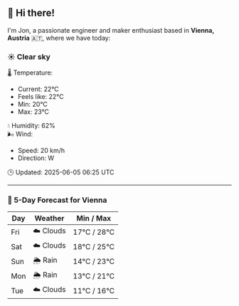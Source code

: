 ## 👋 Hi there!

I'm Jon, a passionate engineer and maker enthusiast based in **Vienna, Austria** 🇦🇹, where we have today:

### ☀️ Clear sky 

🌡️ Temperature: 
* Current: 22°C
* Feels like: 22°C
* Min: 20°C 
* Max: 23°C  

💧 Humidity: 62%  
🌬️ Wind: 
* Speed: 20 km/h 
* Direction: W  

🕒 Updated: 2025-06-05 06:25 UTC

---

### 📅 5-Day Forecast for Vienna

| Day | Weather | Min / Max |
|-----|---------|------------|
| Fri | ☁️ Clouds | 17°C / 28°C |
| Sat | ☁️ Clouds | 18°C / 25°C |
| Sun | 🌦️ Rain | 14°C / 23°C |
| Mon | 🌦️ Rain | 13°C / 21°C |
| Tue | ☁️ Clouds | 11°C / 16°C |
